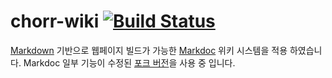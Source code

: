# chorr-wiki [![Build Status](http://jenkins.chorr.net/buildStatus/icon?job=chorr-wiki)](http://jenkins.chorr.net/job/chorr-wiki/)

[Markdown](http://daringfireball.net/projects/markdown/) 기반으로 웹페이지 빌드가 가능한 [Markdoc](http://markdoc.org/) 위키 시스템을 적용 하였습니다.
Markdoc 일부 기능이 수정된 [포크 버전](https://github.com/chorr/markdoc)을 사용 중 입니다.

